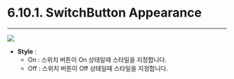 # 6.10.1. SwitchButton Appearance

---

![](/assets/switchbtn-ex-001.png)

* **Style** : 
  * On : 스위치 버튼이 On 상태일때 스타일을 지정합니다.
  * Off : 스위치 버튼이 Off 상태일때 스타일을 지정합니다. 



